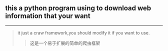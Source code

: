 ## this a python program using to download web information that your want

---
>it just a craw framework,you should modify it if you want to use.
>> 这是一个易于扩展的简单的爬虫框架
